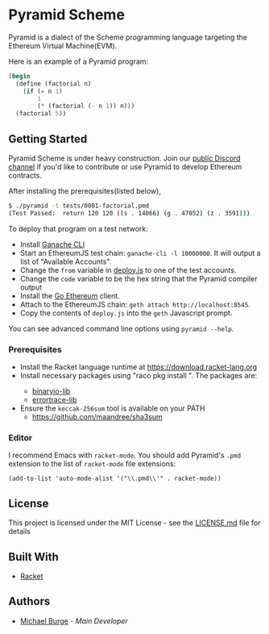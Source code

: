 # Pyramid Scheme

Pyramid is a dialect of the Scheme programming language targeting the Ethereum Virtual Machine(EVM).

Here is an example of a Pyramid program: 
```scheme
(begin
  (define (factorial n)
    (if (= n 1)
        1
        (* (factorial (- n 1)) n)))
  (factorial 5))
```

## Getting Started

Pyramid Scheme is under heavy construction. Join our [public Discord channel](https://discord.gg/854RH6x) if you'd like to contribute or use Pyramid to develop Ethereum contracts.

After installing the prerequisites(listed below), 

```bash
$ ./pyramid -t tests/0001-factorial.pmd 
(Test Passed:  return 120 120 ((s . 14066) (g . 47052) (z . 3591)))
```

To deploy that program on a test network:
* Install [Ganache CLI](https://github.com/trufflesuite/ganache-cli)
* Start an EthereumJS test chain: `ganache-cli -l 10000000`. It will output a list of "Available Accounts".
* Change the `from` variable in [deploy.js](deploy.js) to one of the test accounts.
* Change the `code` variable to be the hex string that the Pyramid compiler output
* Install the [Go Ethereum](https://github.com/ethereum/go-ethereum) client.
* Attach to the EthereumJS chain: `geth attach http://localhost:8545`.
* Copy the contents of `deploy.js` into the `geth` Javascript prompt.

You can see advanced command line options using `pyramid --help`.

### Prerequisites

* Install the Racket language runtime at https://download.racket-lang.org
* Install necessary packages using "raco pkg install <name>". The packages are:
  * [binaryio-lib](https://docs.racket-lang.org/binaryio/index.html)
  * [errortrace-lib](https://docs.racket-lang.org/errortrace/using-errortrace.html)
* Ensure the `keccak-256sum` tool is available on your PATH
  * https://github.com/maandree/sha3sum
  
### Editor

I recommend Emacs with `racket-mode`. You should add Pyramid's `.pmd` extension to the list of `racket-mode` file extensions:

```
(add-to-list 'auto-mode-alist '("\\.pmd\\'" . racket-mode))
```

## License

This project is licensed under the MIT License - see the [LICENSE.md](LICENSE.md) file for details

## Built With

* [Racket](http://racket-lang.org/)

## Authors

* [Michael Burge](https://twitter.com/taurineandcode) - *Main Developer*
